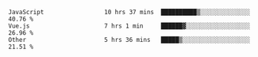 
<!--
**xy406043/xy406043** is a ✨ _special_ ✨ repository because its `README.md` (this file) appears on your GitHub profile.

Here are some ideas to get you started:

- 🔭 I’m currently working on ...
- 🌱 I’m currently learning ...
- 👯 I’m looking to collaborate on ...
- 🤔 I’m looking for help with ...
- 💬 Ask me about ...
- 📫 How to reach me: ...
- 😄 Pronouns: ...
- ⚡ Fun fact: ...
-->

<!--START_SECTION:waka-->

```text
JavaScript                 10 hrs 37 mins  ██████████▒░░░░░░░░░░░░░░   40.76 %
Vue.js                     7 hrs 1 min     ██████▓░░░░░░░░░░░░░░░░░░   26.96 %
Other                      5 hrs 36 mins   █████▒░░░░░░░░░░░░░░░░░░░   21.51 %
```

<!--END_SECTION:waka-->
